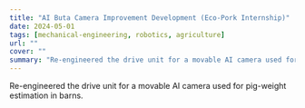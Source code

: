 ```yaml
---
title: "AI Buta Camera Improvement Development (Eco-Pork Internship)"
date: 2024-05-01
tags: [mechanical-engineering, robotics, agriculture]
url: ""
cover: ""
summary: "Re-engineered the drive unit for a movable AI camera used for pig-weight estimation in barns."
---
```


Re-engineered the drive unit for a movable AI camera used for pig-weight estimation in barns.

